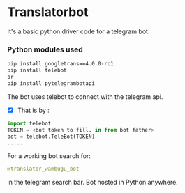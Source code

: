 # Translatorbot
It's a basic python driver code for a telegram bot. 
### Python modules used 
```Bash 
pip install googletrans==4.0.0-rc1 
pip install telebot
or 
pip install pytelegrambotapi 
```
The bot uses telebot to connect with the telegram api.

- [x] That is by :
``` Python 
import telebot 
TOKEN = <bot token to fill. in from bot father> 
bot = telebot.TeleBot(TOKEN)
.....
```
For a working bot search for: 
``` Python
@translator_wambugu_bot
```
in the telegram search bar.
Bot hosted in  Python anywhere.

